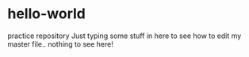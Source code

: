 # hello-world
practice repository
Just typing some stuff in here to see how to edit my master file..
nothing to see here!
